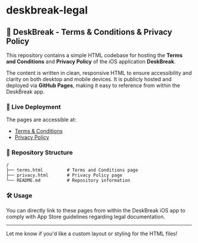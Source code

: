 # deskbreak-legal

## 📄 DeskBreak - Terms & Conditions & Privacy Policy

This repository contains a simple HTML codebase for hosting the **Terms and Conditions** and **Privacy Policy** of the iOS application **DeskBreak**.

The content is written in clean, responsive HTML to ensure accessibility and clarity on both desktop and mobile devices. It is publicly hosted and deployed via **GitHub Pages**, making it easy to reference from within the DeskBreak app.

### 🔗 Live Deployment

The pages are accessible at:

* [Terms & Conditions]((https://github.com/majorwinger1316/deskbreak-legal/blob/main/privacy-policy.html))
* [Privacy Policy](https://github.com/majorwinger1316/deskbreak-legal/blob/main/terms-and-conditions.html)


### 📁 Repository Structure

```
/
├── terms.html         # Terms and Conditions page
├── privacy.html       # Privacy Policy page
└── README.md          # Repository information
```

### 🛠️ Usage

You can directly link to these pages from within the DeskBreak iOS app to comply with App Store guidelines regarding legal documentation.

---

Let me know if you'd like a custom layout or styling for the HTML files!
